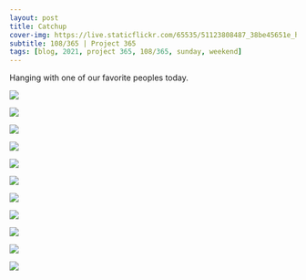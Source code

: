 ```yaml
---
layout: post
title: Catchup
cover-img: https://live.staticflickr.com/65535/51123808487_38be45651e_h.jpg
subtitle: 108/365 | Project 365
tags: [blog, 2021, project 365, 108/365, sunday, weekend]
---
```

<style>
  .intro-header.big-img {
    background-position:center 
  }
</style>
Hanging with one of our favorite peoples today.
<p class="post-img-wrap">
  <img src="https://live.staticflickr.com/65535/51123806252_7d371b7bad_h.jpg">
</p>
<p class="post-img-wrap">
  <img src="https://live.staticflickr.com/65535/51123806447_4223da9a93_h.jpg">
</p>
<p class="post-img-wrap">
  <img src="https://live.staticflickr.com/65535/51124280358_0f57073d18_h.jpg">
</p>
<p class="post-img-wrap">
  <img src="https://live.staticflickr.com/65535/51125178115_27aea29335_h.jpg">
</p>
<p class="post-img-wrap">
  <img src="https://live.staticflickr.com/65535/51124280813_a9b45f637a_h.jpg">
</p>
<p class="post-img-wrap">
  <img src="https://live.staticflickr.com/65535/51123807567_693159f496_k.jpg">
</p>
<p class="post-img-wrap">
  <img src="https://live.staticflickr.com/65535/51123807657_a081a34c8d_h.jpg">
</p>
<p class="post-img-wrap">
  <img src="https://live.staticflickr.com/65535/51123809777_407bc68cf8_h.jpg">
</p>
<p class="post-img-wrap">
  <img src="https://live.staticflickr.com/65535/51124283273_12ce44a607_h.jpg">
</p>
<p class="post-img-wrap">
  <img src="https://live.staticflickr.com/65535/51123812127_1bade2af67_h.jpg">
</p>
<p class="post-img-wrap">
  <img src="https://live.staticflickr.com/65535/51124377096_2e6f9fc8a5_h.jpg">
</p>
